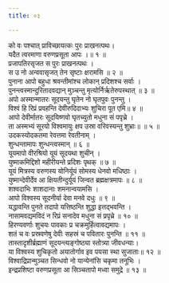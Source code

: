 ```yaml
---
title: ०३

---
```

को वः पश्चात् प्राविच्छायत्कः पुरः प्राखनत्पथः।  
यदैत त्वरमाणा वरुणप्रसूता आपः ।॥ १ ॥  
प्रजापतिरसृजत स पुरः प्राखनत्पथः ।  
स उ नो अन्ववासृजत् तेन सृष्टाः क्षरामसि ॥ २ ॥  
पुनाना आपो बहुधा श्रवन्तीमांश्च लोकान् प्रदिशश्च सर्वाः ।  
पुनन्त्वस्मान्दुरितादवद्यान् मुञ्चन्तु मृत्योर्निर्ऋतेरुपस्थात् ॥ ३ ॥  
अपो अस्मान्मातरः सूदयन्तु घृतेन नो घृतपुवः पुनन्तु ।  
विश्वं हि रिप्रं प्रवहन्ति देवीरुदिदाभ्यः शुचिरा पूत एमि॥ ४ ॥  
आपो देवीर्मातरः सूदयिष्णवो घृतच्युतो मधुना सं पपृच्रे ।  
ता अस्मभ्यं सूरयो विश्वमायुः क्षप उस्रा वरिवस्यन्तु शुभ्राः॥ ॥ ५ ॥  
उदकस्योदकतमा रेवत्तमा रेवतीनाम् ।  
शुन्धन्तामापः शुन्धन्त्वस्मान् ॥ ६ ॥  
यूयमापो वीरश्रियो यूयं सूदयथा शुचीन् ।  
युष्माकमिद्दिशो महीरीयन्ते प्रदिशः पृथक् ॥ ७ ॥  
यूयं मित्रस्य वरुणस्य योनिर्यूयं सोमस्य धेनवो मधिष्ठाः ।  
युष्मान्देवीर्देव आ क्षियतीन्दुर्यूयं जिन्वत ब्रह्मक्षत्रमापः ॥ ८ ॥  
शश्वदाभिः शाशदानाः शमनान्वयामसि ।  
आपो विश्वस्य सूदनीर्या देवा मनवे दधुः ॥ ९ ॥  
यद्धावन्ति पुनते तदापो यत्तिष्ठन्ति शुद्धा इत्तद्भवन्ति ।  
नासामवद्यमविदं न रिप्रं सनादेव मधुना सं प्रपृच्रे ॥ १० ॥  
हिरण्यवर्णाः शुचयः पावकाः प्र चक्रमुर्हित्वावद्यमापः ।  
शतं च वः प्रस्रवणेषु देवीः सहस्रं च पवितारः पुनन्ति ॥ ११ ॥  
तास्तादृशीर्ब्रह्माणं सूदयन्त्यङ्गोष्ठ्या स्तोत्र्या जीवधन्याः।  
या विश्वस्य शुचिकृतो अयातोर्गाव इव पयसा स्था सुजाताः॥ १२ ॥  
विश्वाद्रिप्रान्मुञ्चत सिन्धवो नो यान्येनांसि चकृमा तनूभिः ।  
इन्द्रप्रशिष्टा वरुणप्रसूता आ सिञ्चतापो मध्वा समुद्रे ॥ १३ ॥  